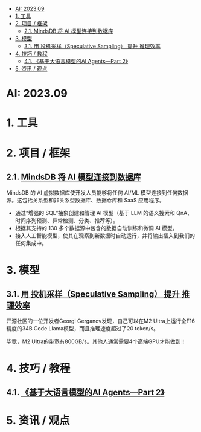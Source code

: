 - [AI: 2023.09](#ai-202309)
- [1. 工具](#1-工具)
- [2. 项目 / 框架](#2-项目--框架)
  - [2.1. MindsDB 将 AI 模型连接到数据库](#21-mindsdb-将-ai-模型连接到数据库)
- [3. 模型](#3-模型)
  - [3.1. 用 投机采样（Speculative Sampling） 提升 推理效率](#31-用-投机采样speculative-sampling-提升-推理效率)
- [4. 技巧 / 教程](#4-技巧--教程)
  - [4.1. 《基于大语言模型的AI Agents—Part 2》](#41-基于大语言模型的ai-agentspart-2)
- [5. 资讯 / 观点](#5-资讯--观点)

# AI: 2023.09

# 1. 工具

# 2. 项目 / 框架

## 2.1. [MindsDB 将 AI 模型连接到数据库](https://github.com/mindsdb/mindsdb)

MindsDB 的 AI 虚拟数据库使开发人员能够将任何 AI/ML 模型连接到任何数据源。这包括关系型和非关系型数据库、数据仓库和 SaaS 应用程序。 

+ 通过“增强的 SQL”抽象创建和管理 AI 模型（基于 LLM 的语义搜索和 QnA、时间序列预测、异常检测、分类、推荐等）。
+ 根据其支持的 130 多个数据源中包含的数据自动训练和微调 AI 模型。
+ 接入人工智能模型，使其在观察到新数据时自动运行，并将输出插入到我们的任何集成中。

# 3. 模型

## 3.1. [用 投机采样（Speculative Sampling） 提升 推理效率](https://mp.weixin.qq.com/s/VXiby6fUCWJEP3fsqHbTEw)

开源社区的一位开发者Georgi Gerganov发现，自己可以在M2 Ultra上运行全F16精度的34B Code Llama模型，而且推理速度超过了20 token/s。

毕竟，M2 Ultra的带宽有800GB/s。其他人通常需要4个高端GPU才能做到！

# 4. 技巧 / 教程

## 4.1. [《基于大语言模型的AI Agents—Part 2》](https://www.breezedeus.com/article/ai-agent-part2)


# 5. 资讯 / 观点

